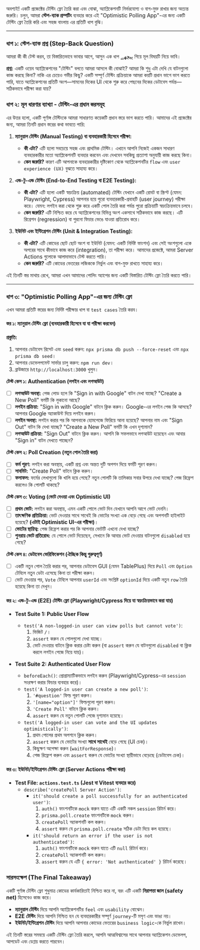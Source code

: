 অবশ্যই! একটি প্রজেক্টের টেস্টিং ফ্লো তৈরি করা এবং বোঝা, অ্যাপ্লিকেশনটি নির্ভরযোগ্য ও বাগ-মুক্ত রাখার জন্য অত্যন্ত জরুরি। চলুন, আমরা **স্টেপ-ব্যাক প্রম্পটিং** ব্যবহার করে এই "Optimistic Polling App"-এর জন্য একটি টেস্টিং ফ্লো তৈরি করি এবং সহজ বাংলায় এর প্রতিটি ধাপ বুঝি।

---

### **ধাপ ১: স্টেপ-ব্যাক প্রশ্ন (Step-Back Question)**

আমরা কী কী টেস্ট করব, তা বিস্তারিতভাবে ভাবার আগে, আসুন এক ধাপ پیچھے গিয়ে মূল বিষয়টি নিয়ে ভাবি।

**প্রশ্ন:** একটি ওয়েব অ্যাপ্লিকেশনের "টেস্টিং" বলতে আমরা আসলে কী বোঝাই? আমরা কি শুধু এটা দেখি যে বাটনগুলো কাজ করছে কিনা? নাকি এর চেয়েও গভীর কিছু? একটি সম্পূর্ণ টেস্টিং প্রক্রিয়াকে আমরা কয়টি প্রধান ভাগে ভাগ করতে পারি, যাতে অ্যাপ্লিকেশনের প্রতিটি অংশ—সামনের দিকের UI থেকে শুরু করে পেছনের দিকের ডেটাবেস পর্যন্ত—সঠিকভাবে পরীক্ষা করা যায়?

### **ধাপ ২: মূল ধারণার ব্যাখ্যা - টেস্টিং-এর প্রধান স্তরসমূহ**

এর উত্তর হলো, একটি পূর্ণাঙ্গ টেস্টিংকে আমরা সাধারণত কয়েকটি প্রধান স্তরে ভাগ করতে পারি। আমাদের এই প্রজেক্টের জন্য, আমরা তিনটি প্রধান স্তরের কথা ভাবতে পারি:

1.  **ম্যানুয়াল টেস্টিং (Manual Testing) বা ব্যবহারকারী হিসেবে পরীক্ষা:**
    *   **কী এটা?** এটি হলো সবচেয়ে সহজ এবং প্রাথমিক টেস্টিং। এখানে আপনি নিজেই একজন সাধারণ ব্যবহারকারীর মতো অ্যাপ্লিকেশনটি ব্যবহার করবেন এবং দেখবেন সবকিছু প্রত্যাশা অনুযায়ী কাজ করছে কিনা।
    *   **কেন জরুরি?** কারণ এটি আপনাকে ব্যবহারকারীর দৃষ্টিকোণ থেকে অ্যাপ্লিকেশনটির `flow` এবং `user experience (UX)` বুঝতে সাহায্য করে।

2.  **এন্ড-টু-এন্ড টেস্টিং (End-to-End Testing বা E2E Testing):**
    *   **কী এটা?** এটি হলো একটি স্বয়ংক্রিয় (automated) টেস্টিং যেখানে একটি রোবট বা স্ক্রিপ্ট (যেমন: Playwright, Cypress) আপনার হয়ে পুরো ব্যবহারকারী-প্রবাহটি (user journey) পরীক্ষা করে। যেমন: লগইন করা থেকে শুরু করে একটি পোল তৈরি করা পর্যন্ত পুরো প্রক্রিয়াটি স্বয়ংক্রিয়ভাবে চলবে।
    *   **কেন জরুরি?** এটি নিশ্চিত করে যে অ্যাপ্লিকেশনের বিভিন্ন অংশ একসাথে সঠিকভাবে কাজ করছে। এটি রিগ্রেশন (regression) বা পুরনো ফিচার ভেঙে যাওয়া প্রতিরোধ করে।

3.  **ইউনিট এবং ইন্টিগ্রেশন টেস্টিং (Unit & Integration Testing):**
    *   **কী এটা?** এটি কোডের ছোট ছোট অংশ বা ইউনিট (যেমন: একটি নির্দিষ্ট ফাংশন) এবং সেই অংশগুলো একে অপরের সাথে কীভাবে কাজ করে (integration), তা পরীক্ষা করে। আমাদের প্রজেক্টে, আমরা Server Actions গুলোকে আলাদাভাবে টেস্ট করতে পারি।
    *   **কেন জরুরি?** এটি কোডের ভেতরের লজিককে নির্ভুল এবং বাগ-মুক্ত রাখতে সাহায্য করে।

এই তিনটি স্তর মাথায় রেখে, আমরা এখন আমাদের পোলিং অ্যাপের জন্য একটি বিস্তারিত টেস্টিং ফ্লো তৈরি করতে পারি।

---

### **ধাপ ৩: "Optimistic Polling App"-এর জন্য টেস্টিং ফ্লো**

এখন আমরা প্রতিটি স্তরের জন্য নির্দিষ্ট পরীক্ষার ধাপ বা `test cases` তৈরি করব।

#### **স্তর ১: ম্যানুয়াল টেস্টিং ফ্লো (ব্যবহারকারী হিসেবে যা যা পরীক্ষা করবেন)**

**প্রস্তুতি:**
1.  আপনার ডেটাবেস রিসেট এবং `seed` করুন: `npx prisma db push --force-reset` এবং `npx prisma db seed`।
2.  আপনার ডেভেলপমেন্ট সার্ভার চালু করুন: `npm run dev`।
3.  ব্রাউজারে `http://localhost:3000` খুলুন।

**টেস্ট কেস ১: Authentication (লগইন এবং লগআউট)**
*   [ ] **লগআউট অবস্থা:** পেজ লোড হলে কি "Sign in with Google" বাটন দেখা যাচ্ছে? "Create a New Poll" ফর্মটি কি লুকানো আছে?
*   [ ] **লগইন প্রক্রিয়া:** "Sign in with Google" বাটনে ক্লিক করুন। Google-এর লগইন পেজ কি আসছে? আপনার Google অ্যাকাউন্ট দিয়ে লগইন করুন।
*   [ ] **লগইন অবস্থা:** লগইন করার পর কি আপনাকে হোমপেজে ফিরিয়ে আনা হয়েছে? আপনার নাম এবং "Sign Out" বাটন কি দেখা যাচ্ছে? "Create a New Poll" ফর্মটি কি এখন দৃশ্যমান?
*   [ ] **লগআউট প্রক্রিয়া:** "Sign Out" বাটনে ক্লিক করুন। আপনি কি সফলভাবে লগআউট হয়েছেন এবং আবার "Sign in" বাটন দেখতে পাচ্ছেন?

**টেস্ট কেস ২: Poll Creation (নতুন পোল তৈরি করা)**
*   [ ] **ফর্ম পূরণ:** লগইন করা অবস্থায়, একটি প্রশ্ন এবং অন্তত দুটি অপশন দিয়ে ফর্মটি পূরণ করুন।
*   [ ] **সাবমিট:** "Create Poll" বাটনে ক্লিক করুন।
*   [ ] **ফলাফল:** ফর্মের লেখাগুলো কি খালি হয়ে গেছে? নতুন পোলটি কি তালিকার সবার উপরে দেখা যাচ্ছে? পেজ রিফ্রেশ করলেও কি পোলটি থাকছে?

**টেস্ট কেস ৩: Voting (ভোট দেওয়া এবং Optimistic UI)**
*   [ ] **প্রথম ভোট:** লগইন করা অবস্থায়, এমন একটি পোলে ভোট দিন যেখানে আপনি আগে ভোট দেননি।
*   [ ] **তাৎক্ষণিক প্রতিক্রিয়া:** ভোট দেওয়ার সাথে সাথেই কি ভোটের সংখ্যা এক বেড়ে গেছে এবং অপশনটি হাইলাইট হয়েছে? **(এটাই Optimistic UI-এর পরীক্ষা)**।
*   [ ] **ভোটের স্থায়িত্ব:** পেজ রিফ্রেশ করার পর কি আপনার ভোটটি এখনো দেখা যাচ্ছে?
*   [ ] **পুনরায় ভোট প্রতিরোধ:** যে পোলে ভোট দিয়েছেন, সেখানে কি আবার ভোট দেওয়ার বাটনগুলো `disabled` হয়ে গেছে?

**টেস্ট কেস ৪: ডেটাবেস ভেরিফিকেশন (ঐচ্ছিক কিন্তু গুরুত্বপূর্ণ)**
*   [ ] একটি নতুন পোল তৈরি করার পর, আপনার ডেটাবেস GUI (যেমন TablePlus) দিয়ে `Poll` এবং `Option` টেবিলে নতুন ডেটা এসেছে কিনা তা পরীক্ষা করুন।
*   [ ] ভোট দেওয়ার পর, `Vote` টেবিলে আপনার `userId` এবং সংশ্লিষ্ট `optionId` দিয়ে একটি নতুন `row` তৈরি হয়েছে কিনা তা দেখুন।

#### **স্তর ২: এন্ড-টু-এন্ড (E2E) টেস্টিং ফ্লো (Playwright/Cypress দিয়ে যা স্বয়ংক্রিয়ভাবে করা যায়)**

*   **Test Suite 1: Public User Flow**
    *   `test('A non-logged-in user can view polls but cannot vote')`:
        1.  ভিজিট `/`।
        2.  `assert` করুন যে পোলগুলো দেখা যাচ্ছে।
        3.  ভোট দেওয়ার বাটনে ক্লিক করার চেষ্টা করুন (বা `assert` করুন যে বাটনগুলো `disabled` বা ক্লিক করলে লগইন পেজে নিয়ে যায়)।

*   **Test Suite 2: Authenticated User Flow**
    *   `beforeEach()`: প্রোগ্রাম্যাটিকভাবে লগইন করুন (Playwright/Cypress-এর `session` সংরক্ষণ করার ফিচার ব্যবহার করে)।
    *   `test('A logged-in user can create a new poll')`:
        1.  `'#question'` ফিল্ড পূরণ করুন।
        2.  `'[name="option"]'` ফিল্ডগুলো পূরণ করুন।
        3.  `'Create Poll'` বাটনে ক্লিক করুন।
        4.  `assert` করুন যে নতুন পোলটি পেজে দৃশ্যমান হয়েছে।
    *   `test('A logged-in user can vote and the UI updates optimistically')`:
        1.  প্রথম পোলের প্রথম অপশনে ক্লিক করুন।
        2.  `assert` করুন যে ভোটের সংখ্যা **সাথে সাথেই** বেড়ে গেছে (UI চেক)।
        3.  কিছুক্ষণ অপেক্ষা করুন (`waitForResponse`)।
        4.  পেজ রিফ্রেশ করুন এবং `assert` করুন যে ভোটের সংখ্যা স্থায়ীভাবে বেড়েছে (ডেটাবেস চেক)।

#### **স্তর ৩: ইউনিট/ইন্টিগ্রেশন টেস্টিং ফ্লো (Server Actions পরীক্ষা করা)**

*   **Test File: `actions.test.ts` (Jest বা Vitest ব্যবহার করে)**
    *   `describe('createPoll Server Action')`:
        *   `it('should create a poll successfully for an authenticated user')`:
            1.  `auth()` ফাংশনটিকে `mock` করুন যাতে এটি একটি নকল `session` রিটার্ন করে।
            2.  `prisma.poll.create` ফাংশনটিকে `mock` করুন।
            3.  `createPoll` অ্যাকশনটি কল করুন।
            4.  `assert` করুন যে `prisma.poll.create` সঠিক ডেটা দিয়ে কল হয়েছে।
        *   `it('should return an error if the user is not authenticated')`:
            1.  `auth()` ফাংশনটিকে `mock` করুন যাতে এটি `null` রিটার্ন করে।
            2.  `createPoll` অ্যাকশনটি কল করুন।
            3.  `assert` করুন যে এটি `{ error: 'Not authenticated' }` রিটার্ন করেছে।

### **সারসংক্ষেপ (The Final Takeaway)**

একটি পূর্ণাঙ্গ টেস্টিং ফ্লো শুধুমাত্র কোডের কার্যকারিতাই নিশ্চিত করে না, বরং এটি একটি **নিরাপত্তা জাল (safety net)** হিসেবেও কাজ করে।

*   **ম্যানুয়াল টেস্টিং** দিয়ে আপনি অ্যাপ্লিকেশনটির `feel` এবং `usability` বোঝেন।
*   **E2E টেস্টিং** দিয়ে আপনি নিশ্চিত হন যে ব্যবহারকারীর সম্পূর্ণ `journey`-টি মসৃণ এবং ভাঙা নয়।
*   **ইউনিট/ইন্টিগ্রেশন টেস্টিং** দিয়ে আপনি আপনার কোডের ভেতরের `business logic`-কে নির্ভুল রাখেন।

এই তিনটি স্তরের সমন্বয়ে একটি টেস্টিং ফ্লো তৈরি করলে, আপনি আত্মবিশ্বাসের সাথে আপনার অ্যাপ্লিকেশন ডেভেলপ, আপডেট এবং ডেপ্লয় করতে পারবেন।